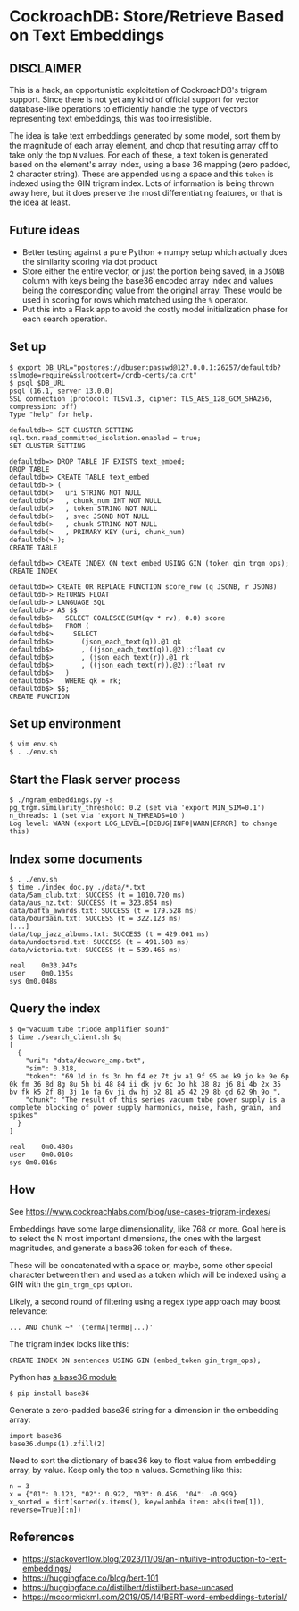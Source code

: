 # CockroachDB: Store/Retrieve Based on Text Embeddings

## DISCLAIMER
This is a hack, an opportunistic exploitation of CockroachDB's trigram
support.  Since there is not yet any kind of official support for vector database-like
operations to efficiently handle the type of vectors representing text embeddings, this
was too irresistible.

The idea is take text embeddings generated by some model, sort them by the magnitude of
each array element, and chop that resulting array off to take only the top `N` values.
For each of these, a text token is generated based on the element's array index, using
a base 36 mapping (zero padded, 2 character string).  These are appended using a space
and this `token` is indexed using the GIN trigram index.  Lots of information is being
thrown away here, but it does preserve the most differentiating features, or that is the
idea at least.

## Future ideas

* Better testing against a pure Python + numpy setup which actually does the similarity scoring
via dot product
* Store either the entire vector, or just the portion being saved, in a `JSONB` column with
keys being the base36 encoded array index and values being the corresponding value from the
original array.  These would be used in scoring for rows which matched using the `%` operator.
* Put this into a Flask app to avoid the costly model initialization phase for each search
operation.

## Set up

```
$ export DB_URL="postgres://dbuser:passwd@127.0.0.1:26257/defaultdb?sslmode=require&sslrootcert=/crdb-certs/ca.crt"
$ psql $DB_URL
psql (16.1, server 13.0.0)
SSL connection (protocol: TLSv1.3, cipher: TLS_AES_128_GCM_SHA256, compression: off)
Type "help" for help.

defaultdb=> SET CLUSTER SETTING sql.txn.read_committed_isolation.enabled = true;
SET CLUSTER SETTING

defaultdb=> DROP TABLE IF EXISTS text_embed;
DROP TABLE
defaultdb=> CREATE TABLE text_embed
defaultdb-> (
defaultdb(>   uri STRING NOT NULL
defaultdb(>   , chunk_num INT NOT NULL
defaultdb(>   , token STRING NOT NULL
defaultdb(>   , svec JSONB NOT NULL
defaultdb(>   , chunk STRING NOT NULL
defaultdb(>   , PRIMARY KEY (uri, chunk_num)
defaultdb(> );
CREATE TABLE

defaultdb=> CREATE INDEX ON text_embed USING GIN (token gin_trgm_ops);
CREATE INDEX

defaultdb=> CREATE OR REPLACE FUNCTION score_row (q JSONB, r JSONB)
defaultdb-> RETURNS FLOAT
defaultdb-> LANGUAGE SQL
defaultdb-> AS $$
defaultdb$>   SELECT COALESCE(SUM(qv * rv), 0.0) score
defaultdb$>   FROM (
defaultdb$>     SELECT
defaultdb$>       (json_each_text(q)).@1 qk
defaultdb$>       , ((json_each_text(q)).@2)::float qv
defaultdb$>       , (json_each_text(r)).@1 rk
defaultdb$>       , ((json_each_text(r)).@2)::float rv
defaultdb$>   )
defaultdb$>   WHERE qk = rk;
defaultdb$> $$;
CREATE FUNCTION
```

## Set up environment

```
$ vim env.sh
$ . ./env.sh
```

## Start the Flask server process

```
$ ./ngram_embeddings.py -s
pg_trgm.similarity_threshold: 0.2 (set via 'export MIN_SIM=0.1')
n_threads: 1 (set via 'export N_THREADS=10')
Log level: WARN (export LOG_LEVEL=[DEBUG|INFO|WARN|ERROR] to change this)
```

## Index some documents

```
$ . ./env.sh
$ time ./index_doc.py ./data/*.txt
data/5am_club.txt: SUCCESS (t = 1010.720 ms)
data/aus_nz.txt: SUCCESS (t = 323.854 ms)
data/bafta_awards.txt: SUCCESS (t = 179.528 ms)
data/bourdain.txt: SUCCESS (t = 322.123 ms)
[...]
data/top_jazz_albums.txt: SUCCESS (t = 429.001 ms)
data/undoctored.txt: SUCCESS (t = 491.508 ms)
data/victoria.txt: SUCCESS (t = 539.466 ms)

real	0m33.947s
user	0m0.135s
sys	0m0.048s
```

## Query the index

```
$ q="vacuum tube triode amplifier sound"
$ time ./search_client.sh $q
[
  {
    "uri": "data/decware_amp.txt",
    "sim": 0.318,
    "token": "69 1d in fs 3n hn f4 ez 7t jw a1 9f 95 ae k9 jo ke 9e 6p 0k fm 36 8d 8g 8u 5h bi 48 84 ii dk jv 6c 3o hk 38 8z j6 8i 4b 2x 35 bv fk k5 2f 8j 3j 1o fa 6v ji dw hj b2 81 a5 42 29 8b gd 62 9h 9o ",
    "chunk": "The result of this series vacuum tube power supply is a complete blocking of power supply harmonics, noise, hash, grain, and spikes"
  }
]

real	0m0.480s
user	0m0.010s
sys	0m0.016s
```

## How

See https://www.cockroachlabs.com/blog/use-cases-trigram-indexes/

Embeddings have some large dimensionality, like 768 or more.  Goal here is to
select the N most important dimensions, the ones with the largest magnitudes,
and generate a base36 token for each of these.

These will be concatenated with a space or, maybe, some other special
character between them and used as a token which will be indexed using a GIN with
the `gin_trgm_ops` option.

Likely, a second round of filtering using a regex type approach may boost relevance:
```
... AND chunk ~* '(termA|termB|...)'
```

The trigram index looks like this:
```
CREATE INDEX ON sentences USING GIN (embed_token gin_trgm_ops);
```

Python has [a base36 module](https://pypi.org/project/base36/)

```
$ pip install base36
```

Generate a zero-padded base36 string for a dimension in the embedding array:
```
import base36
base36.dumps(1).zfill(2)
```

Need to sort the dictionary of base36 key to float value from embedding array, by value.
Keep only the top n values.  Something like this:
```
n = 3
x = {"01": 0.123, "02": 0.922, "03": 0.456, "04": -0.999}
x_sorted = dict(sorted(x.items(), key=lambda item: abs(item[1]), reverse=True)[:n])
```

## References

* https://stackoverflow.blog/2023/11/09/an-intuitive-introduction-to-text-embeddings/
* https://huggingface.co/blog/bert-101
* https://huggingface.co/distilbert/distilbert-base-uncased
* https://mccormickml.com/2019/05/14/BERT-word-embeddings-tutorial/

